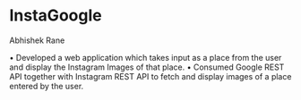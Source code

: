 # InstaGoogle

Abhishek Rane

• Developed a web application which takes input as a place from the user and display the Instagram Images of that place.
• Consumed Google REST API together with Instagram REST API to fetch and display images of a place entered by the user.
